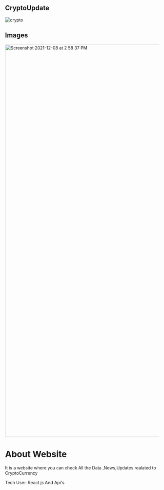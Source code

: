 ## CryptoUpdate



![crypto](https://user-images.githubusercontent.com/72376166/144808875-f3344ce9-dd66-47d4-bf7c-060b65039957.png)
<h2>  Images</h2>
<img width="1280" alt="Screenshot 2021-12-08 at 2 58 37 PM" src="https://user-images.githubusercontent.com/72376166/145183645-ced6efda-c8c7-49d6-9b4d-3c1b8390c07c.png">

<h1> About Website</h1>

<p>It is a website where you can check All the Data ,News,Updates realated to CryptoCurrency </p>

<p>Tech Use::   React js And  Api's </p>
